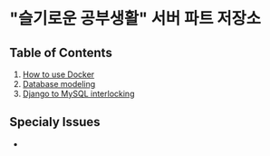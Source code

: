 ﻿# "슬기로운 공부생활" 서버 파트 저장소

## Table of Contents

1. [How to use Docker](/wisestudy/wisestudy-server/wiki/How-to-use-Docker)
2. [Database modeling](/wisestudy/wisestudy-server/wiki/Database-modeling)
3. [Django to MySQL interlocking](/)
## Specialy Issues

- 
